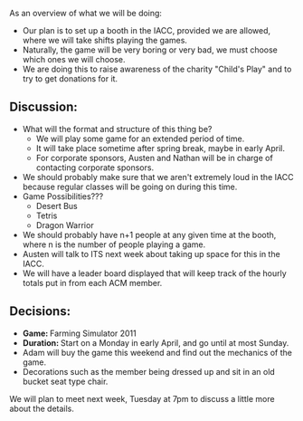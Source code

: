 As an overview of what we will be doing:
<ul>
	<li>Our plan is to set up a booth in the IACC, provided we are allowed, where we will take shifts playing the games.</li>
	<li>Naturally, the game will be very boring or very bad, we must choose which ones we will choose.</li>
	<li>We are doing this to raise awareness of the charity "Child's Play" and to try to get donations for it.</li>
</ul>
<h2>Discussion:</h2>
<ul>
	<li>What will the format and structure of this thing be?
<ul>
	<li>We will play some game for an extended period of time.</li>
	<li>It will take place sometime after spring break, maybe in early April.</li>
	<li>For corporate sponsors, Austen and Nathan will be in charge of contacting corporate sponsors.</li>
</ul>
</li>
	<li>We should probably make sure that we aren't extremely loud in the IACC because regular classes will be going on during this time.</li>
	<li>Game Possibilities???
<ul>
	<li>Desert Bus</li>
	<li>Tetris</li>
	<li>Dragon Warrior</li>
</ul>
</li>
	<li>We should probably have n+1 people at any given time at the booth, where n is the number of people playing a game.</li>
	<li>Austen will talk to ITS next week about taking up space for this in the IACC.</li>
	<li>We will have a leader board displayed that will keep track of the hourly totals put in from each ACM member.</li>
</ul>
<h2>Decisions:</h2>
<ul>
	<li><strong>Game: </strong>Farming Simulator 2011</li>
	<li><strong>Duration: </strong>Start on a Monday in early April, and go until at most Sunday.</li>
	<li>Adam will buy the game this weekend and find out the mechanics of the game.</li>
	<li>Decorations such as the member being dressed up and sit in an old bucket seat type chair.</li>
</ul>
We will plan to meet next week, Tuesday at 7pm to discuss a little more about the details.